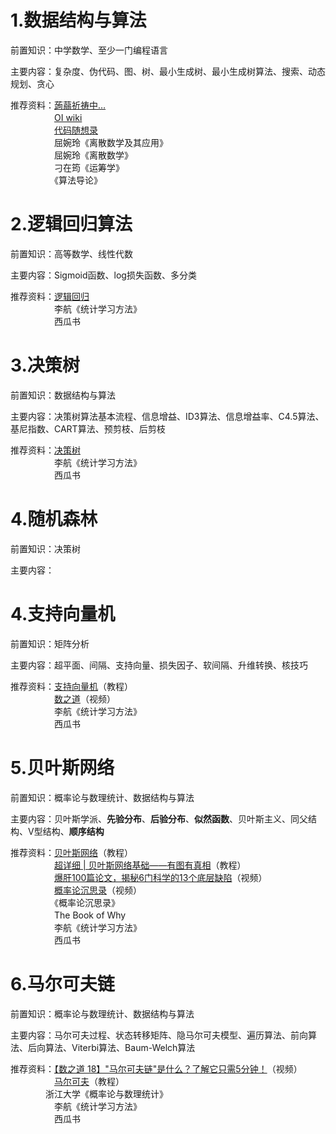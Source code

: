 # 1.数据结构与算法
前置知识：中学数学、至少一门编程语言

主要内容：复杂度、伪代码、图、树、最小生成树、最小生成树算法、搜索、动态规划、贪心

推荐资料：[蒟蒻祈祷中…](https://github.com/YQ157/CUMTB-ICPC/tree/main/%E6%A8%A1%E6%9D%BF%E5%8C%BA/%E8%92%9F%E8%92%BB%E7%A5%88%E7%A5%B7%E4%B8%AD%E2%80%A6)  
　　　　　[OI wiki](https://oi-wiki.org/)  
　　　　　[代码随想录](https://www.programmercarl.com/)  
　　　　　屈婉玲《离散数学及其应用》  
　　　　　屈婉玲《离散数学》  
　　　　　刁在筠《运筹学》  
　　　　　《算法导论》  
# 2.逻辑回归算法
前置知识：高等数学、线性代数

主要内容：Sigmoid函数、log损失函数、多分类

推荐资料：[逻辑回归](https://github.com/NLP-LOVE/ML-NLP/tree/master/Machine%20Learning/2.Logistics%20Regression)  
　　　　　李航《统计学习方法》  
　　　　　西瓜书
# 3.决策树
前置知识：数据结构与算法

主要内容：决策树算法基本流程、信息增益、ID3算法、信息增益率、C4.5算法、基尼指数、CART算法、预剪枝、后剪枝

推荐资料：[决策树](https://github.com/NLP-LOVE/ML-NLP/blob/master/Machine%20Learning/3.Desition%20Tree/Desition%20Tree.md)  
　　　　　李航《统计学习方法》  
　　　　　西瓜书
# 4.随机森林
前置知识：决策树

主要内容：
# 4.支持向量机
前置知识：矩阵分析

主要内容：超平面、间隔、支持向量、损失因子、软间隔、升维转换、核技巧

推荐资料：[支持向量机](https://github.com/NLP-LOVE/ML-NLP/tree/master/Machine%20Learning/4.%20SVM)（教程）  
　　　　　[数之道](https://space.bilibili.com/152254793/channel/collectiondetail?sid=1050&spm_id_from=333.788.0.0)（视频）  
　　　　　李航《统计学习方法》  
　　　　　西瓜书
# 5.贝叶斯网络
前置知识：概率论与数理统计、数据结构与算法

主要内容：贝叶斯学派、**先验分布**、**后验分布**、**似然函数**、贝叶斯主义、同父结构、V型结构、**顺序结构**

推荐资料：[贝叶斯网络](https://github.com/NLP-LOVE/ML-NLP/blob/master/Machine%20Learning/5.1%20Bayes%20Network/5.1%20Bayes%20Network.md#24-%E8%B4%9D%E5%8F%B6%E6%96%AF%E7%BD%91%E7%BB%9C)（教程）  
　　　　　[超详细 | 贝叶斯网络基础——有图有真相](https://blog.csdn.net/qq_41603411/article/details/104708470)（教程）  
　　　　　[爆肝100篇论文，揭秘6门科学的13个底层缺陷](https://www.bilibili.com/video/BV1Cv4y1n74H/?spm_id_from=333.337.search-card.all.click&vd_source=8f7be58fae99de36e73582d589f00ca1)（视频）   
　　　　　[概率论沉思录](https://space.bilibili.com/804420/channel/collectiondetail?sid=1558360&spm_id_from=333.788.0.0)（视频）  
　　　　　《概率论沉思录》  
　　　　　The Book of Why  
　　　　　李航《统计学习方法》  
　　　　　西瓜书  
# 6.马尔可夫链
前置知识：概率论与数理统计、数据结构与算法

主要内容：马尔可夫过程、状态转移矩阵、隐马尔可夫模型、遍历算法、前向算法、后向算法、Viterbi算法、Baum-Welch算法

推荐资料：[【数之道 18】"马尔可夫链"是什么？了解它只需5分钟！](https://www.bilibili.com/video/BV19b4y127oZ/?spm_id_from=333.999.0.0&vd_source=8f7be58fae99de36e73582d589f00ca1)（视频）  
　　　　　[马尔可夫](https://github.com/NLP-LOVE/ML-NLP/tree/master/Machine%20Learning/5.2%20Markov)（教程）  
  　　　　浙江大学《概率论与数理统计》  
　　　　　李航《统计学习方法》  
　　　　　西瓜书 
